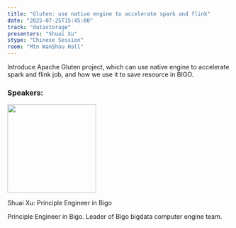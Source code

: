 ```yaml
---
title: "Gluten: use native engine to accelerate spark and flink"
date: "2025-07-25T15:45:00"
track: "datastorage"
presenters: "Shuai Xu"
stype: "Chinese Session"
room: "Mtn WanShou Hall"
---
```


Introduce Apache Gluten project, which can use native engine to accelerate spark and flink job, and how we use it to save resource in BIGO. 

### Speakers:


<img src="https://sessionize.com/image/2b87-400o400o1-MkHb7UL6cNiz5vCMqvDGUj.jpg" width="200" /><br/>

Shuai Xu: Principle Engineer in Bigo

Principle Engineer in Bigo. Leader of Bigo bigdata computer engine team.
